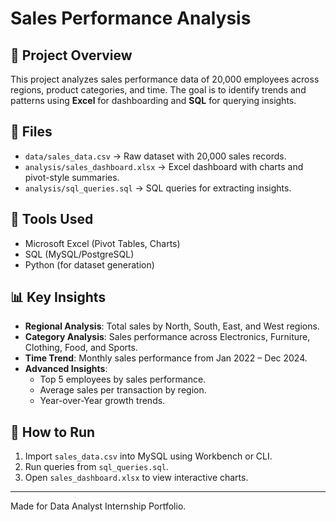 # Sales Performance Analysis

## 📌 Project Overview
This project analyzes sales performance data of 20,000 employees across regions, product categories, and time.
The goal is to identify trends and patterns using **Excel** for dashboarding and **SQL** for querying insights.

## 📂 Files
- `data/sales_data.csv` → Raw dataset with 20,000 sales records.
- `analysis/sales_dashboard.xlsx` → Excel dashboard with charts and pivot-style summaries.
- `analysis/sql_queries.sql` → SQL queries for extracting insights.

## 🔧 Tools Used
- Microsoft Excel (Pivot Tables, Charts)
- SQL (MySQL/PostgreSQL)
- Python (for dataset generation)

## 📊 Key Insights
- **Regional Analysis**: Total sales by North, South, East, and West regions.
- **Category Analysis**: Sales performance across Electronics, Furniture, Clothing, Food, and Sports.
- **Time Trend**: Monthly sales performance from Jan 2022 – Dec 2024.
- **Advanced Insights**:
  - Top 5 employees by sales performance.
  - Average sales per transaction by region.
  - Year-over-Year growth trends.

## 🚀 How to Run
1. Import `sales_data.csv` into MySQL using Workbench or CLI.
2. Run queries from `sql_queries.sql`.
3. Open `sales_dashboard.xlsx` to view interactive charts.

---
Made for Data Analyst Internship Portfolio.
